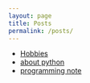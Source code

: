 ```yaml
---
layout: page
title: Posts
permalink: /posts/
---
```


- [Hobbies](hobbies.md)
- [about python](files/2024-07-25-aboutpython.md)
- [programming note](files/programming-examples.md)
